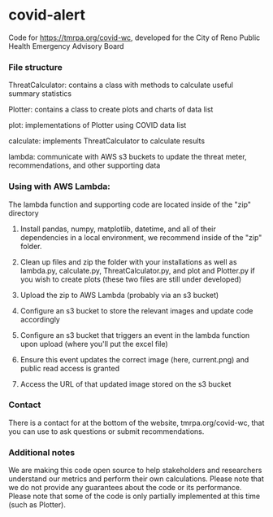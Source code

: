 # covid-alert

Code for https://tmrpa.org/covid-wc, developed for the City of Reno Public Health Emergency Advisory Board

### File structure

ThreatCalculator: contains a class with methods to calculate useful summary statistics

Plotter: contains a class to create plots and charts of data list

plot: implementations of Plotter using COVID data list

calculate: implements ThreatCalculator to calculate results

lambda: communicate with AWS s3 buckets to update the threat meter, recommendations, and other supporting data

### Using with AWS Lambda:

The lambda function and supporting code are located inside of the "zip" directory

1. Install pandas, numpy, matplotlib, datetime, and all of their dependencies in a local environment, we recommend inside of the "zip" folder.

2. Clean up files and zip the folder with your installations as well as lambda.py, calculate.py, ThreatCalculator.py, and plot and Plotter.py if you wish to create plots (these two files are still under developed)

3. Upload the zip to AWS Lambda (probably via an s3 bucket)

4. Configure an s3 bucket to store the relevant images and update code accordingly

5. Configure an s3 bucket that triggers an event in the lambda function upon upload (where you'll put the excel file)

6. Ensure this event updates the correct image (here, current.png) and public read access is granted

7. Access the URL of that updated image stored on the s3 bucket

### Contact

There is a contact for at the bottom of the website, tmrpa.org/covid-wc, that you can use to ask questions or submit recommendations.

### Additional notes

We are making this code open source to help stakeholders and researchers understand our metrics and perform their own calculations. Please note that we do not provide any guarantees about the code or its performance. Please note that some of the code is only partially implemented at this time  (such as Plotter).
